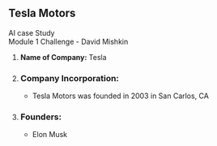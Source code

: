 ## Tesla Motors   
AI case Study  
Module 1 Challenge - David Mishkin

1. **Name of Company:** Tesla     
2. ### Company Incorporation:
   - Tesla Motors was founded in 2003 in San Carlos, CA  
3. ### Founders:
   - Elon Musk        
